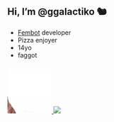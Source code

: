 
## Hi, I’m @ggalactiko 🐿

- [Fembot](https://galactiko.net) developer
- Pizza enjoyer 
- 14yo
- faggot

### 

<a href="https://galactiko.net" target="_blank">
<img src="https://github.com/ggalactiko/ggalactiko/blob/main/b4647126-0aef-4d19-af4f-ae48cd86e861.gif?raw=true" width="100" height="100" />
<img src="https://github-readme-stats.vercel.app/api?username=ggalactiko&show_icons=true&theme=radical" height="170" />
</a>
